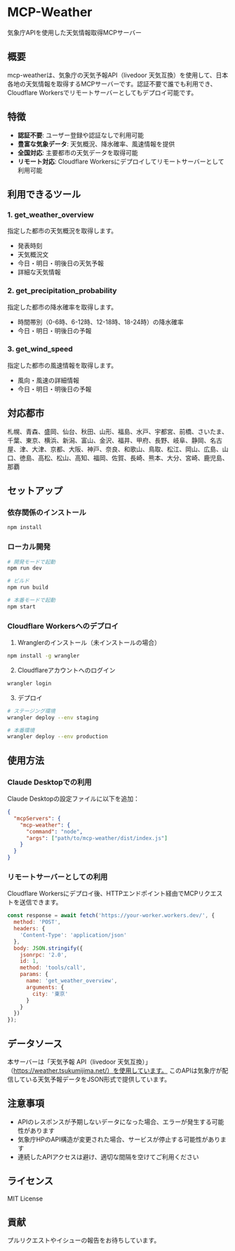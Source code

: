 # MCP-Weather

気象庁APIを使用した天気情報取得MCPサーバー

## 概要

mcp-weatherは、気象庁の天気予報API（livedoor 天気互換）を使用して、日本各地の天気情報を取得するMCPサーバーです。認証不要で誰でも利用でき、Cloudflare Workersでリモートサーバーとしてもデプロイ可能です。

## 特徴

- **認証不要**: ユーザー登録や認証なしで利用可能
- **豊富な気象データ**: 天気概況、降水確率、風速情報を提供
- **全国対応**: 主要都市の天気データを取得可能
- **リモート対応**: Cloudflare Workersにデプロイしてリモートサーバーとして利用可能

## 利用できるツール

### 1. get_weather_overview
指定した都市の天気概況を取得します。
- 発表時刻
- 天気概況文
- 今日・明日・明後日の天気予報
- 詳細な天気情報

### 2. get_precipitation_probability
指定した都市の降水確率を取得します。
- 時間帯別（0-6時、6-12時、12-18時、18-24時）の降水確率
- 今日・明日・明後日の予報

### 3. get_wind_speed
指定した都市の風速情報を取得します。
- 風向・風速の詳細情報
- 今日・明日・明後日の予報

## 対応都市

札幌、青森、盛岡、仙台、秋田、山形、福島、水戸、宇都宮、前橋、さいたま、千葉、東京、横浜、新潟、富山、金沢、福井、甲府、長野、岐阜、静岡、名古屋、津、大津、京都、大阪、神戸、奈良、和歌山、鳥取、松江、岡山、広島、山口、徳島、高松、松山、高知、福岡、佐賀、長崎、熊本、大分、宮崎、鹿児島、那覇

## セットアップ

### 依存関係のインストール

```bash
npm install
```

### ローカル開発

```bash
# 開発モードで起動
npm run dev

# ビルド
npm run build

# 本番モードで起動
npm start
```

### Cloudflare Workersへのデプロイ

1. Wranglerのインストール（未インストールの場合）
```bash
npm install -g wrangler
```

2. Cloudflareアカウントへのログイン
```bash
wrangler login
```

3. デプロイ
```bash
# ステージング環境
wrangler deploy --env staging

# 本番環境
wrangler deploy --env production
```

## 使用方法

### Claude Desktopでの利用

Claude Desktopの設定ファイルに以下を追加：

```json
{
  "mcpServers": {
    "mcp-weather": {
      "command": "node",
      "args": ["path/to/mcp-weather/dist/index.js"]
    }
  }
}
```

### リモートサーバーとしての利用

Cloudflare Workersにデプロイ後、HTTPエンドポイント経由でMCPリクエストを送信できます。

```javascript
const response = await fetch('https://your-worker.workers.dev/', {
  method: 'POST',
  headers: {
    'Content-Type': 'application/json'
  },
  body: JSON.stringify({
    jsonrpc: '2.0',
    id: 1,
    method: 'tools/call',
    params: {
      name: 'get_weather_overview',
      arguments: {
        city: '東京'
      }
    }
  })
});
```

## データソース

本サーバーは「天気予報 API（livedoor 天気互換）」（https://weather.tsukumijima.net/）を使用しています。
このAPIは気象庁が配信している天気予報データをJSON形式で提供しています。

## 注意事項

- APIのレスポンスが予期しないデータになった場合、エラーが発生する可能性があります
- 気象庁HPのAPI構造が変更された場合、サービスが停止する可能性があります
- 連続したAPIアクセスは避け、適切な間隔を空けてご利用ください

## ライセンス

MIT License

## 貢献

プルリクエストやイシューの報告をお待ちしています。